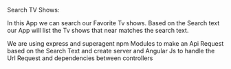 Search TV Shows: 

In this App we can search our Favorite Tv shows. 
Based on the Search text our App will list the Tv shows that near matches the search text.

We are using express and superagent npm Modules to make an Api Request based on the Search Text and create server 
and Angular Js to handle the Url Request and dependencies between controllers
